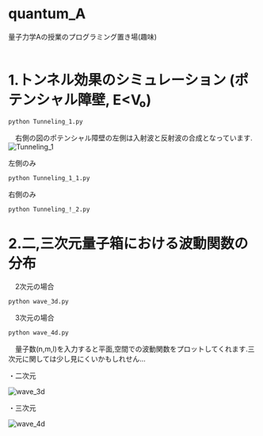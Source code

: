 # quantum_A
量子力学Aの授業のプログラミング置き場(趣味)<br>
<br>
 # 1.トンネル効果のシミュレーション (ポテンシャル障壁, E<V₀)
  ```bash
python Tunneling_1.py
```
 　右側の図のポテンシャル障壁の左側は入射波と反射波の合成となっています.
![Tunneling_1](https://user-images.githubusercontent.com/55901554/68329146-03073880-0114-11ea-828e-d32bf497c2c8.gif)

左側のみ
 ```bash
python Tunneling_1_1.py
```
右側のみ
 ```bash
python Tunneling_!_2.py
```
# 2.二,三次元量子箱における波動関数の分布
　2次元の場合
 ```bash
python wave_3d.py
```
　3次元の場合
  ```bash
python wave_4d.py
```
　量子数(n,m,l)を入力すると平面,空間での波動関数をプロットしてくれます.三次元に関しては少し見にくいかもしれせん…
 
・二次元

 ![wave_3d](https://user-images.githubusercontent.com/55901554/68842713-32b4d280-070a-11ea-8ebd-9ee256e1f49a.png)
 
・三次元

![wave_4d](https://user-images.githubusercontent.com/55901554/68842737-3c3e3a80-070a-11ea-8977-476f05fa7d64.png)
